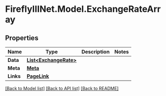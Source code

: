 # FireflyIIINet.Model.ExchangeRateArray

## Properties

Name | Type | Description | Notes
------------ | ------------- | ------------- | -------------
**Data** | [**List&lt;ExchangeRate&gt;**](ExchangeRate.md) |  | 
**Meta** | [**Meta**](Meta.md) |  | 
**Links** | [**PageLink**](PageLink.md) |  | 

[[Back to Model list]](../README.md#documentation-for-models) [[Back to API list]](../README.md#documentation-for-api-endpoints) [[Back to README]](../README.md)

